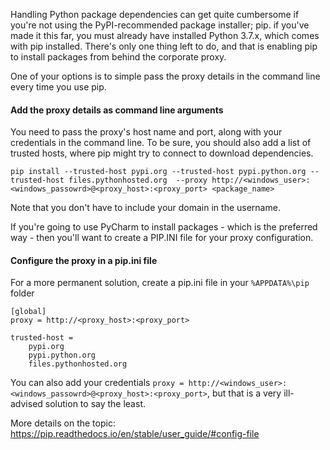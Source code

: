Handling Python package dependencies can get quite cumbersome if you're not using the PyPI-recommended package installer; pip. if you've made it this far, you must already have installed Python 3.7.x, which comes with pip installed. There's only one thing left to do, and that is enabling pip to install packages from behind the corporate proxy.

One of your options is to simple pass the proxy details in the command line every time you use pip.

#### Add the proxy details as command line arguments
You need to pass the proxy's host name and port, along with your credentials in the command line. To be sure, you should also add a list of trusted hosts, where pip might try to connect to download dependencies.
```
pip install --trusted-host pypi.org --trusted-host pypi.python.org --trusted-host files.pythonhosted.org  --proxy http://<windows_user>:<windows_passowrd>@<proxy_host>:<proxy_port> <package_name>
```

Note that you don't have to include your domain in the username.


If you're going to use PyCharm to install packages - which is the preferred way - then you'll want to create a PIP.INI file for your proxy configuration.

#### Configure the proxy in a pip.ini file
For a more permanent solution, create a pip.ini file in your ```%APPDATA%\pip``` folder

```
[global]
proxy = http://<proxy_host>:<proxy_port>

trusted-host = 
	pypi.org
	pypi.python.org
	files.pythonhosted.org
```
You can also add your credentials ```proxy = http://<windows_user>:<windows_passowrd>@<proxy_host>:<proxy_port>```, but that is a very ill-advised solution to say the least.

More details on the topic: https://pip.readthedocs.io/en/stable/user_guide/#config-file

